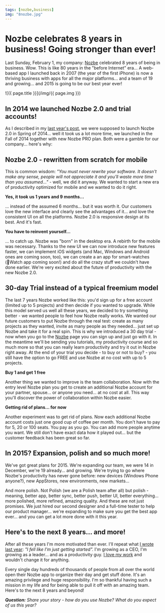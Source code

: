 ```yaml
---
tags: [nozbe,business]
img: "8nozbe.jpg"
---
```


# Nozbe celebrates 8 years in business! Going stronger than ever!

Last Sunday, February 1, my company: [Nozbe][n] celebrated 8 years of being in business. Wow. This is like 80 years in the "before Internet" era... A web-based app I launched back in 2007 (the year of the first iPhone) is now a thriving business with apps for all the major platforms... and a team of 19 and growing... and 2015 is going to be our best year ever!

<!--More-->

![{{ page.title }}](/img/{{ page.img }})

## In 2014 we launched Nozbe 2.0 and trial accounts!

As I described in my [last year's post][7], we were supposed to launch Nozbe 2.0 in Spring of 2014... well it took us a lot more time, we launched in the Fall of 2014 together with new Nozbe PRO plan. Both were a gamble for our company... here's why:



## Nozbe 2.0 - rewritten from scratch for mobile

This is common wisdom: *"You must never rewrite your software. It doesn't make any sense, people will not appreciate it and you'll waste more time than you assumed..."* - well, we did it anyway. We wanted to start a new era of productivity optimized for mobile and we wanted to do it right.

**Yes, it took us 1 years and 9 months...**

... instead of the assumed 6 months... but it was worth it. Our customers love the new interface and clearly see the advantages of it... and love the consistent UI on all the platforms. Nozbe 2.0 is responsive design at its best. And it's fast.

**You have to reinvent yourself...**

... to catch up. Nozbe was "born" in the desktop era. A rebirth for the mobile was necessary. Thanks to the new UI we can now introduce new features faster, we can implement iOS widgets (and Mac, Windows and Android ones are coming soon, too), we can create a an app for smart-watches (Watch app coming soon!) and do all the crazy stuff we couldn't have done earlier. We're very excited about the future of productivity with the new Nozbe 2.0.

## 30-day Trial instead of a typical freemium model

The last 7 years Nozbe worked like this: you'd sign up for a free account (limited up to 5 projects) and then decide if you wanted to upgrade. While this model served us well all these years, we decided to try something better - we wanted people to feel how Nozbe really works. We wanted our future customers to put Nozbe through the real test: create as many projects as they wanted, invite as many people as they needed... just set up Nozbe and take it for a real spin. This is why we introduced a 30 day trial - now when you go to the [Nozbe][n] page you can sign up and just go with it. In the meantime we'll be sending you tutorials, my productivity course and so much more so that you can really learn productivity and try it out in Nozbe right away. At the end of your trial you decide - to buy or not to buy? - you still have the option to go FREE and use Nozbe at no cost with up to 5 projects.

**Buy 1 and get 1 free**

Another thing we wanted to improve is the team collaboration. Now with the entry level Nozbe plan you get to create an additional Nozbe account for your partner, spouse... or anyone you need... at no cost at all. This way you'll discover the power of collaboration within Nozbe easier.

**Getting rid of plans... for now**

Another experiment was to get rid of plans. Now each additional Nozbe account costs just one good cup of coffee per month. You don't have to pay for 5, 20 or 100 seats. You pay as you go. You can add more people anytime you want. We still don't have exact data how it played out... but the customer feedback has been great so far.

## In 2015? Expansion, polish and so much more!

We've got great plans for 2015. We're expanding our team, we were 14 in December, we're 19 already... and growing. We're trying to go where Nozbe's productivity has never gone before: new devices (Windows Phone anyone?), new AppStores, new environments, new markets...

And more polish. Not Polish (we are a Polish team after all) but polish - meaning, better app, better sync, better push, better UI, better everything... more polished, more refined, amazing quality. And these are not just promises. We just hired our second designer and a full-time tester to help our product manager... we're expanding to make sure you get the best app ever... and you can get a lot more done with it this year.

## Here's to the next 8 years... and more!

After all these years I'm more motivated than ever. I'll repeat what [I wrote last year][7]: *"I fell like I'm just getting started".* I'm growing as a CEO, I'm growing as a leader... and as a productivity guy. [I love my work](https://sliwinski.com/5-loves) and wouldn't change it for anything.

Every single day hundreds of thousands of people from all over the world open their Nozbe app to organize their day and get stuff done. It's an amazing privilege and huge responsibility. I'm so thankful having such a mission in my life and for being able to pull it off with an amazing team. Here's to the next 8 years and beyond!

***Question:*** *Share your story - how do you use Nozbe? What do you expect of us this year?*

[7]: /7nozbe/
[iMagazine]: http://iMagazine.pl
[Dropbox]: http://db.tt/kD7Liux
[Evernote]: /how-i-use-evernote
[It's all about Passion!]: /passion
[Nozbe]: http://nozbe.com/
[#iPadOnly]: https://michael.gratis/ipadonly
[Productive! Magazine]: http://productivemag.com/
[Productive! Show]: /show
[Twitter]: http://twitter.com/MSliwinski



[n]: https://michael.gratis/nozbe